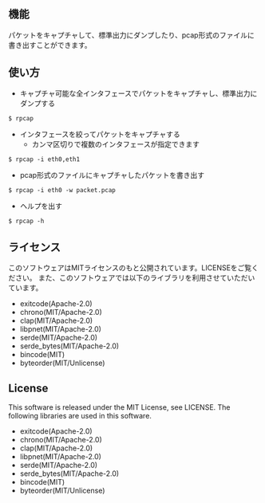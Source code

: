 ## 機能
パケットをキャプチャして、標準出力にダンプしたり、pcap形式のファイルに書き出すことができます。

## 使い方
- キャプチャ可能な全インタフェースでパケットをキャプチャし、標準出力にダンプする
```
$ rpcap
```
- インタフェースを絞ってパケットをキャプチャする
  - カンマ区切りで複数のインタフェースが指定できます
```
$ rpcap -i eth0,eth1
```
- pcap形式のファイルにキャプチャしたパケットを書き出す
```
$ rpcap -i eth0 -w packet.pcap
```
- ヘルプを出す
```
$ rpcap -h
```

## ライセンス
このソフトウェアはMITライセンスのもと公開されています。LICENSEをご覧ください。
また、このソフトウェアでは以下のライブラリを利用させていただいています。
- exitcode(Apache-2.0)
- chrono(MIT/Apache-2.0)
- clap(MIT/Apache-2.0)
- libpnet(MIT/Apache-2.0)
- serde(MIT/Apache-2.0)
- serde_bytes(MIT/Apache-2.0)
- bincode(MIT)
- byteorder(MIT/Unlicense)

## License
This software is released under the MIT License, see LICENSE.
The following libraries are used in this software.
- exitcode(Apache-2.0)
- chrono(MIT/Apache-2.0)
- clap(MIT/Apache-2.0)
- libpnet(MIT/Apache-2.0)
- serde(MIT/Apache-2.0)
- serde_bytes(MIT/Apache-2.0)
- bincode(MIT)
- byteorder(MIT/Unlicense)
